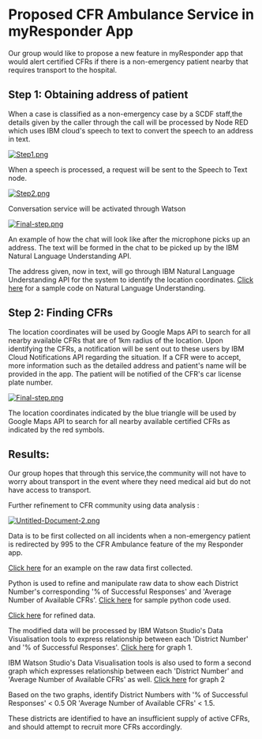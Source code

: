 # Proposed CFR Ambulance Service in myResponder App
Our group would like to propose a new feature in myResponder app that would alert certified CFRs if there is a non-emergency patient nearby that requires transport to the hospital. 

## Step 1: Obtaining address of patient

When a case is classified as a non-emergency case by a SCDF staff,the details given by the caller through the call will be processed by Node RED which uses IBM cloud's speech to text to convert the speech to an address in text. 

[![Step1.png](https://i.postimg.cc/KKMVJvzb/Step1.png)](https://postimg.cc/KKMVJvzb)

When a speech is processed, a request will be sent to the Speech to Text node.

[![Step2.png](https://i.postimg.cc/WFmycWgf/Step2.png)](https://postimg.cc/WFmycWgf)

Conversation service will be activated through Watson 

[![Final-step.png](https://i.postimg.cc/4YMq6hXw/Final-step.png)](https://postimg.cc/4YMq6hXw)

An example of how the chat will look like after the microphone picks up an address. The text will be formed in the chat to be picked up by the IBM Natural Language Understanding API.

The address given, now in text, will go through IBM Natural Language Understanding API for the system to identify the location coordinates. [Click here](https://github.com/shreyasriram4/Bumblebee-CFR-Ambulance_SCDFXIBM/blob/master/natural-lang-und.c) for a sample code on Natural Language Understanding.


## Step 2: Finding CFRs

The location coordinates will be used by Google Maps API to search for all nearby available CFRs that are of 1km radius of the location. Upon identifying the CFRs, a notification will be sent out to these users by IBM Cloud Notifications API regarding the situation. If a CFR were to accept, more information such as the detailed address and patient's name will be provided in the app. The patient will be notified of the CFR's car license plate number.

[![Final-step.png](https://i.postimg.cc/FfNWgb2y/Available-CFRs.png)](=https://postimg.cc/FfNWgb2y)

The location coordinates indicated by the blue triangle will be used by Google Maps API to search for all nearby available certified CFRs as indicated by the red symbols.

## Results: 

Our group hopes that through this service,the community will not have to worry about transport in the event where they need medical aid but do not have access to transport.

Further refinement to CFR community using data analysis :

[![Untitled-Document-2.png](https://i.postimg.cc/Sxs6s6gD/Untitled-Document-2.png)](https://postimg.cc/bs7DVtct)

Data is to be first collected on all incidents when a non-emergency patient is redirected by 995 to the CFR Ambulance feature of the my Responder app.

[Click here](https://github.com/shreyasriram4/Bumblebee-CFR-Ambulance_SCDFXIBM/blob/master/data-analysis/incident-stats-scdf.csv) for an example on the raw data first collected.


Python is used to refine and manipulate raw data to show each District Number's corresponding '% of Successful Responses' and 'Average Number of Available CFRs'. 
[Click here](https://github.com/shreyasriram4/Bumblebee-CFR-Ambulance_SCDFXIBM/blob/master/data-analysis/analysis-func.py) for sample python code used.

[Click here](https://github.com/shreyasriram4/Bumblebee-CFR-Ambulance_SCDFXIBM/blob/master/data-analysis/modified.csv) for refined data.

The modified data will be processed by IBM Watson Studio's Data Visualisation tools to express relationship between each 'District Number' and '% of Successful Responses'.
[Click here](https://github.com/shreyasriram4/Bumblebee-CFR-Ambulance_SCDFXIBM/blob/master/data-analysis/dataview-vis.png) for graph 1.

IBM Watson Studio's Data Visualisation tools is also used to form a second graph which expresses relationship between each 'District Number' and 'Average Number of Available CFRs' as well.
[Click here](https://github.com/shreyasriram4/Bumblebee-CFR-Ambulance_SCDFXIBM/blob/master/data-analysis/dataview-vis-2.png) for graph 2

Based on the two graphs, identify District Numbers with '% of Successful Responses' < 0.5 OR 'Average Number of Available CFRs' < 1.5. 

These districts are identified to have an insufficient supply of active CFRs, and should attempt to recruit more CFRs accordingly.





